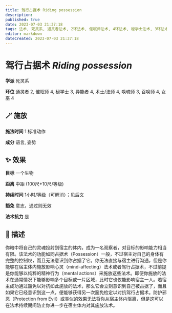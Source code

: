```yaml
---
title: 驾行占据术 Riding possession
description: 
published: true
date: 2023-07-03 21:37:18
tags: 法术, 死灵系, 通灵者法术, 2环法术, 催眠师法术, 4环法术, 秘学士法术, 3环法术, 异能者法术, 术士/法师法术, 唤魂师法术, 召唤师法术, 女巫法术
editor: markdown
dateCreated: 2023-07-03 21:37:18
---
```


# **驾行占据术** *Riding possession*

**学派** 死灵系 

**环位** 通灵者 2, 催眠师 4, 秘学士 3, 异能者 4, 术士/法师 4, 唤魂师 3, 召唤师 4, 女巫 4

## 🪄 施放

**施法时间** 1 标准动作

**成分** 语言, 姿势

## ✨ 效果 

**目标** 一个生物 

**距离** 中距 (100尺+10尺/等级)  

**持续时间** 1小时/等级（可解消）；见后文 

**豁免** 意志，通过则无效

**法术抗力** 是

## 📖 描述

你暗中将自己的灵魂投射到宿主的体内，成为一名观察者，对目标的影响能力相当有限。该法术的功能如同占据术（Possession）一般，不过宿主对自己的身体有完整的控制权，而且无法意识到你占据了它。你无法直接与宿主进行沟通，但是你能够在宿主体内施放影响心灵（mind-affecting）法术或者驾行占据术，不过前提是你能够以纯粹的精神行为（mental actions）来施放这些法术。即便你施放的法术在通常情况下能够影响多个目标或一片区域，此时它也仅能影响宿主一人。若宿主成功通过豁免以对抗如此施放的法术，那么它会立刻意识到自己被占据了，而且如果它已经意识到这一点，便能够获得另一次豁免检定以对抗驾行占据术。防护邪恶（Protection from Evil）或类似的效果无法将你从宿主体内驱离，但是这可以在法术持续期间防止你进一步在宿主体内对其施放法术。
    